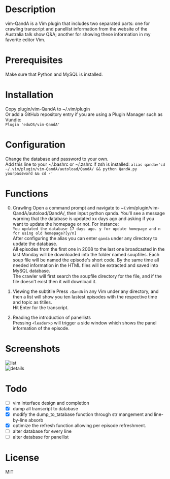 # Description 
vim-QandA is a Vim plugin that includes two separated parts: one for crawling transcript and panellist information from the website of the Australia talk show Q&A; another for showing these information in my favorite editor Vim.

# Prerequisites   
Make sure that Python and MySQL is installed.   

# Installation   
Copy plugin/vim-QandA to ~/.vim/plugin   
Or add a GitHub repository entry if you are using a Plugin Manager such as Vundle:  
```Plugin 'eduOS/vim-QandA'```  

# Configuration   
Change the database and password to your own.   
Add this line to your ~/.bashrc or ~/.zshrc if zsh is installed:
```alias qanda='cd ~/.vim/plugin/vim-QandA/autoload/QandA/ && python QandA.py yourpassword && cd -'```

# Functions
0. Crawling
    Open a command prompt and navigate to ~/.vim/plugin/vim-QandA/autoload/QandA/, then input python qanda. You'll see a message warning that the database is updated xx days ago and asking if you want to update the homepage or not. For instance:     
    ```You updated the database 17 days ago. y for update homepage and n for using old homepage?[y/n]```    
    After configuring the alias you can enter ```qanda``` under any directory to update the database.    
    All episodes from the first one in 2008 to the last one broadcasted in the last Monday will be downloaded into the folder named soupfiles. Each soup file will be named the episode's short code. By the same time all needed information in the HTML files will be extracted and saved into MySQL database.   
    The crawler will first search the soupfile directory for the file, and if the file doesn't exist then it will download it.    

1. Viewing the subtitile 
    Press ```:QandA``` in any Vim under any directory, and then a list will show you ten lastest episodes with the respective time and topic as titiles.    
    Hit Enter for the transcript.  

2. Reading the introduction of panellists    
    Pressing ```<leader>p``` will trigger a side window which shows the panel information of the episode.   

# Screenshots
![list](https://cloud.githubusercontent.com/assets/5717031/11239207/5ee52e0c-8e25-11e5-8ac1-8163c172657a.png)    
![details](https://cloud.githubusercontent.com/assets/5717031/11239711/a3276370-8e28-11e5-8579-e8188e55d4ee.png)

# Todo
- [ ] vim interface design and completion    
- [x] dump all transcript to database    
- [x] modify the dump_to_tatabase function through str mangement and line-by-line absorb    
- [x] optimize the refresh function allowing per episode refreshment.    
- [ ] alter database for every line    
- [ ] alter database for panellist    
    
# License     
MIT    

